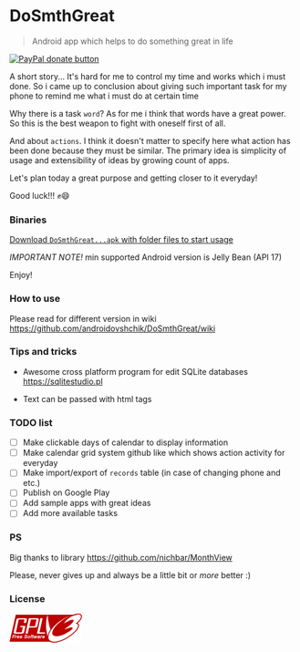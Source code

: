 # DoSmthGreat
> Android app which helps to do something great in life

<p>
  <a href="https://www.paypal.me/mrcpp" title="Donate to this project using Paypal">
    <img src="https://img.shields.io/badge/paypal-donate-green.svg" alt="PayPal donate button" height="18"/>
  </a>
</p>

A short story... It's hard for me to control my time and works which i must done. So i came up to conclusion about giving such important task for my phone to remind me what i must do at certain time

Why there is a task `word`? As for me i think that words have a great power. So this is the best weapon to fight with oneself first of all.

And about `actions`. I think it doesn't matter to specify here what action has been done because they must be similar. The primary idea is simplicity of usage and extensibility of ideas by growing count of apps.

Let's plan today a great purpose and getting closer to it everyday!

Good luck!!! :fist::smile:

### Binaries

[Download `DoSmthGreat...apk` with folder files to start usage](https://github.com/androidovshchik/DoSmthGreat/releases)

*IMPORTANT NOTE!* min supported Android version is Jelly Bean (API 17)

Enjoy!

### How to use

Please read for different version in wiki https://github.com/androidovshchik/DoSmthGreat/wiki

### Tips and tricks

- Awesome cross platform program for edit SQLite databases https://sqlitestudio.pl

- Text can be passed with html tags

### TODO list

- [ ] Make clickable days of calendar to display information
- [ ] Make calendar grid system github like which shows action activity for everyday
- [ ] Make import/export of `records` table (in case of changing phone and etc.)
- [ ] Publish on Google Play
- [ ] Add sample apps with great ideas
- [ ] Add more available tasks

### PS

Big thanks to library https://github.com/nichbar/MonthView

Please, never gives up and always be a little bit or *more* better :)

### License

<img src="art/gplv3-127x51.png">
